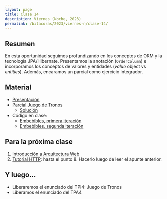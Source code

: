 ```yaml
---
layout: page
title: Clase 14
description: Viernes (Noche, 2023)
permalink: /bitacoras/2023/viernes-n/clase-14/
---
```



## Resumen

En esta oportunidad seguimos profundizando en los conceptos de ORM y la tecnología JPA/Hibernate. Presentamos la anotación (`OrderColumn`)
 e incorporamos los conceptos de valores y entidades (_value_ object vs _entities_). Además, encaramos un parcial como ejercicio integrador.

## Material

- [Presentación](https://docs.google.com/presentation/d/1mE-U5H8iRxOB5P-QXHwwfNGktn_7QqOfTfUprRvlne4/edit)
- [Parcial Juego de Tronos](https://docs.google.com/document/d/1Qjgq_KS73UUn8337LEoXi_M28wtgi-EkBuaQ7N-9Ks4/edit#heading=h.tlw7c15gv98x)
  - [Solución](https://docs.google.com/document/d/1BzxQmaeqVCkM68UvYwPcO8JwhsCuIZJXjrXAeEogjh8/edit)
- Código en clase:
  - [Embebibles, primera iteración](https://github.com/dds-utn/jpa-proof-of-concept-template/tree/localizacion)
  - [Embebibles, segunda iteración](https://github.com/dds-utn/jpa-proof-of-concept-template/tree/localizacion-extendido)

## Para la próxima clase

1. [Introducción a Arquitectura Web](https://docs.google.com/document/d/1LBqAhXPzn-aeN5BIRZBmIrU5RKiYvySyWH-2Jkn-kJw/edit#heading=h.kx1xmbyu1do6)
1. [Tutorial HTTP](https://github.com/flbulgarelli/http-tutorial/tree/master/tutorial/es): hasta el punto 8. Hacerlo luego de leer el apunte anterior.

## Y luego...

* Liberaremos el enunciado del TPI4: Juego de Tronos
* Liberamos el enunciado del TPA4
